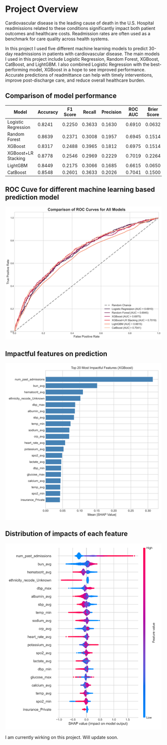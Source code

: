 # Project Overview
Cardiovascular disease is the leading cause of death in the U.S. Hospital readmissions related to these conditions significantly impact both patient outcomes and healthcare costs. Readmission rates are often used as a benchmark for care quality across health systems.

In this project I used five different machine learning models to predict 30-day readmissions in patients with cardiovascular disease. The main models I used in this project include Logistic Regression, Random Forest, XGBoost, CatBoost, and LightGBM. I also combined Logistic Regression with the best-performing model, XGBoost in a hope to see improved performance. Accurate predictions of readmittance can help with timely interventions, improve post-discharge care, and reduce overall healthcare burden.

## Comparison of model performance

| Model                 | Accuracy | F1 Score | Recall | Precision | ROC AUC | Brier Score | Threshold |
|-----------------------|----------|----------|--------|-----------|---------|--------------|-----------|
| Logistic Regression   | 0.8241   | 0.2250   | 0.3633 | 0.1630    | 0.6910  | 0.0632       | 0.1080    |
| Random Forest         | 0.8639   | 0.2371   | 0.3008 | 0.1957    | 0.6945  | 0.1514       | 0.5120    |
| XGBoost               | 0.8317   | 0.2488   | 0.3965 | 0.1812    | 0.6975  | 0.1514       | 0.5320    |
| XGBoost+LR Stacking   | 0.8778   | 0.2546   | 0.2969 | 0.2229    | 0.7019  | 0.2264       | 0.7040    |
| LightGBM              | 0.8449   | 0.2175   | 0.3066 | 0.1685    | 0.6615  | 0.0650       | 0.0990    |
| CatBoost              | 0.8548   | 0.2601   | 0.3633 | 0.2026    | 0.7041  | 0.1500       | 0.5570    |

## ROC Cuve for different machine learning based prediction model

![Combined ROC curve](Images/combined_roc_curve.png)

## Impactful features on prediction

![Impactful Featues](Images/shap_impactful_features_barplot.png)

## Distribution of impacts of each feature

![Shap Summary](Images/shap_summary_plot.png)


I am currently wirking on this project. Will update soon. 
